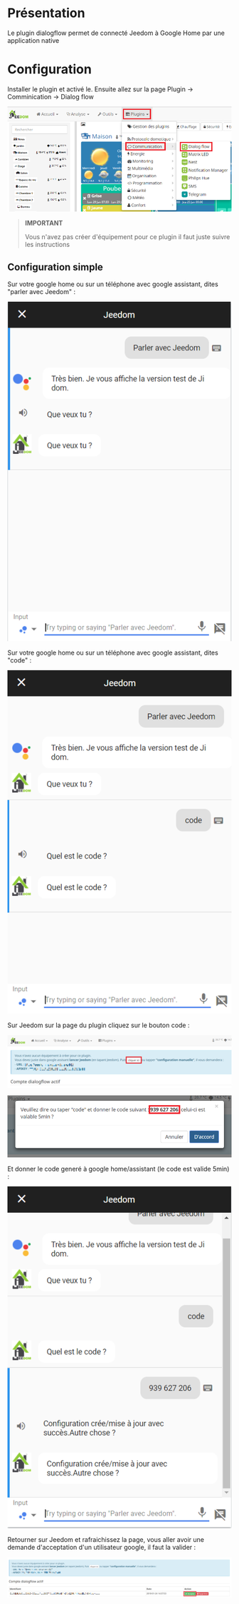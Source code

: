 # Présentation

Le plugin dialogflow permet de connecté Jeedom à Google Home par une application native

# Configuration

Installer le plugin et activé le. Ensuite allez sur la page Plugin -> Comminication -> Dialog flow

![dialogflow](../images/dialogflow1.png)

> **IMPORTANT**
>
> Vous n'avez pas créer d'équipement pour ce plugin il faut juste suivre les instructions

## Configuration simple

Sur votre google home ou sur un téléphone avec google assistant, dites "parler avec Jeedom" :

![dialogflow](../images/dialogflow2.png)

Sur votre google home ou sur un téléphone avec google assistant, dites "code" :

![dialogflow](../images/dialogflow3.png)

Sur Jeedom sur la page du plugin cliquez sur le bouton code :

![dialogflow](../images/dialogflow4.png)

![dialogflow](../images/dialogflow5.png)

Et donner le code generé à google home/assistant (le code est valide 5min) :

![dialogflow](../images/dialogflow6.png)

Retourner sur Jeedom et rafraichissez la page, vous aller avoir une demande d'acceptation d'un utilisateur google, il faut la valider :

![dialogflow](../images/dialogflow7.png)